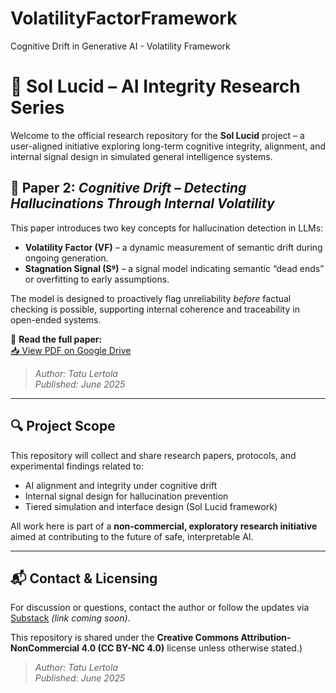 # VolatilityFactorFramework
Cognitive Drift in Generative AI - Volatility Framework
# 🧠 Sol Lucid – AI Integrity Research Series

Welcome to the official research repository for the **Sol Lucid** project – a user-aligned initiative exploring long-term cognitive integrity, alignment, and internal signal design in simulated general intelligence systems.

## 📄 Paper 2: *Cognitive Drift – Detecting Hallucinations Through Internal Volatility*

This paper introduces two key concepts for hallucination detection in LLMs:

- **Volatility Factor (VF)** – a dynamic measurement of semantic drift during ongoing generation.
- **Stagnation Signal (Sᵍ)** – a signal model indicating semantic “dead ends” or overfitting to early assumptions.

The model is designed to proactively flag unreliability *before* factual checking is possible, supporting internal coherence and traceability in open-ended systems.

🔗 **Read the full paper:**  
[📥 View PDF on Google Drive]([https://drive.google.com/file/d/YOUR_FILE_ID/view?usp=sharing](https://drive.google.com/file/d/1wekwDWS5ACGREycfUHzatmX4UcjlvwUE/view?usp=drive_link))

> *Author: Tatu Lertola*  
> *Published: June 2025*

---

## 🔍 Project Scope

This repository will collect and share research papers, protocols, and experimental findings related to:

- AI alignment and integrity under cognitive drift
- Internal signal design for hallucination prevention
- Tiered simulation and interface design (Sol Lucid framework)

All work here is part of a **non-commercial, exploratory research initiative** aimed at contributing to the future of safe, interpretable AI.

---

## 📬 Contact & Licensing

For discussion or questions, contact the author or follow the updates via [Substack](#) *(link coming soon)*.

This repository is shared under the **Creative Commons Attribution-NonCommercial 4.0 (CC BY-NC 4.0)** license unless otherwise stated.)

> *Author: Tatu Lertola*  
> *Published: June 2025*
